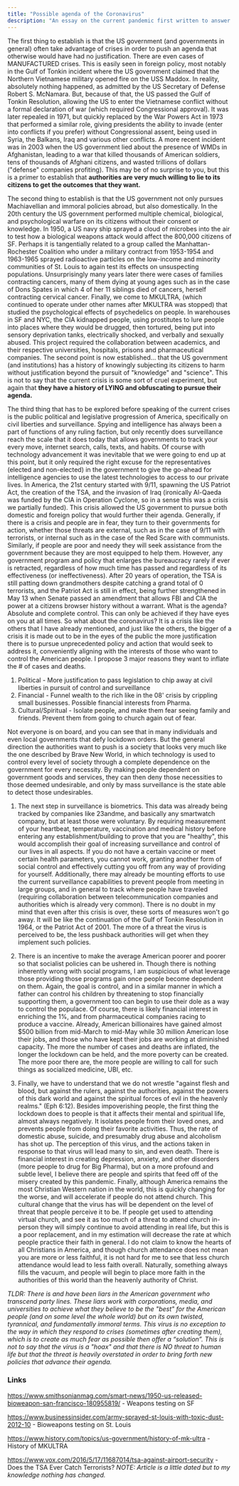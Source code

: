 ```yaml
---
title: "Possible agenda of the Coronavirus"
description: "An essay on the current pandemic first written to answer a question that a dear one of mine had to ask about why there would be incentive to inflate coronavirus case numbers, and to instill fear in the populace. "
---
```


The first thing to establish is that the US government (and governments in general) often take advantage of crises in order to push an agenda that otherwise would have had no justification. There are even cases of MANUFACTURED crises. This is easily seen in foreign policy, most notably in the Gulf of Tonkin incident where the US government claimed that the Northern Vietnamese military opened fire on the USS Maddox. In reality, absolutely nothing happened, as admitted by the US Secretary of Defense Robert S. McNamara. But, because of that, the US passed the Gulf of Tonkin Resolution, allowing the US to enter the Vietnamese conflict without a formal declaration of war (which required Congressional approval). It was later repealed in 1971, but quickly replaced by the War Powers Act in 1973 that performed a similar role, giving presidents the ability to invade (enter into conflicts if you prefer) without Congressional assent, being used in Syria, the Balkans, Iraq and various other conflicts. A more recent incident was in 2003 when the US government lied about the presence of WMDs in Afghanistan, leading to a war that killed thousands of American soldiers, tens of thousands of Afghani citizens, and wasted trillions of dollars ("defense" companies profiting). This may be of no surprise to you, but this is a primer to establish that **authorities are very much willing to lie to its citizens to get the outcomes that they want.**

The second thing to establish is that the US government not only pursues Machiavellian and immoral policies abroad, but also domestically. In the 20th century the US government performed multiple chemical, biological, and psychological warfare on its citizens without their consent or knowledge. In 1950, a US navy ship sprayed a cloud of microbes into the air to test how a biological weapons attack would affect the 800,000 citizens of SF. Perhaps it is tangentially related to a group called the Manhattan-Rochester Coalition who under a military contract from 1953-1954 and 1963-1965 sprayed radioactive particles on the low-income and minority communities of St. Louis to again test its effects on unsuspecting populations. Unsurprisingly many years later there were cases of families contracting cancers, many of them dying at young ages such as in the case of Dons Spates in which 4 of her 11 siblings died of cancers, herself contracting cervical cancer. Finally, we come to MKULTRA, (which continued to operate under other names after MKULTRA was stopped) that studied the psychological effects of psychedelics on people. In warehouses in SF and NYC, the CIA kidnapped people, using prostitutes to lure people into places where they would be drugged, then tortured, being put into sensory deprivation tanks, electrically shocked, and verbally and sexually abused. This project required the collaboration between academics, and their respective universities, hospitals, prisons and pharmaceutical companies. The second point is now established... that the US government (and institutions) has a history of knowingly subjecting its citizens to harm without justification beyond the pursuit of "knowledge" and "science". This is not to say that the current crisis is some sort of cruel experiment, but again that **they have a history of LYING and obfuscating to pursue their agenda.**

The third thing that has to be explored before speaking of the current crises is the public political and legislative progression of America, specifically on civil liberties and surveillance. Spying and intelligence has always been a part of functions of any ruling faction, but only recently does surveillance reach the scale that it does today that allows governments to track your every move, internet search, calls, texts, and habits. Of course with technology advancement it was inevitable that we were going to end up at this point, but it only required the right excuse for the representatives (elected and non-elected) in the government to give the go-ahead for intelligence agencies to use the latest technologies to access to our private lives. In America, the 21st century started with 9/11, spawning the US Patriot Act, the creation of the TSA, and the invasion of Iraq (ironically Al-Qaeda was funded by the CIA in Operation Cyclone, so in a sense this was a crisis we partially funded). This crisis allowed the US government to pursue both domestic and foreign policy that would further their agenda. Generally, if there is a crisis and people are in fear, they turn to their governments for action, whether those threats are external, such as in the case of 9/11 with terrorists, or internal such as in the case of the Red Scare with communists. Similarly, if people are poor and needy they will seek assistance from the government because they are most equipped to help them. However, any government program and policy that enlarges the bureaucracy rarely if ever is retracted, regardless of how much time has passed and regardless of its effectiveness (or ineffectiveness).  After 20 years of operation, the TSA is still patting down grandmothers despite catching a grand total of 0 terrorists, and the Patriot Act is still in effect, being further strengthened in May 13 when Senate passed an amendment that allows FBI and CIA the power at a citizens browser history without a warrant. What is the agenda? Absolute and complete control. This can only be achieved if they have eyes on you at all times.
  So what about the coronavirus? It is a crisis like the others that I have already mentioned, and just like the others, the bigger of a crisis it is made out to be in the eyes of the public the more justification there is to pursue unprecedented policy and action that would seek to address it, conveniently aligning with the interests of those who want to control the American people. I propose 3 major reasons they want to inflate the # of cases and deaths.

1. Political - More justification to pass legislation to chip away at civil liberties in pursuit of control and surveillance
2. Financial - Funnel wealth to the rich like in the 08' crisis by crippling small businesses. Possible financial interests from Pharma.
3. Cultural/Spiritual - Isolate people, and make them fear seeing family and friends. Prevent them from going to church again out of fear.

Not everyone is on board, and you can see that in many individuals and even local governments that defy lockdown orders. But the general direction the authorities want to push is a society that looks very much like the one described by Brave New World, in which technology is used to control every level of society through a complete dependence on the government for every necessity. By making people dependent on government goods and services, they can then deny those necessities to those deemed undesirable, and only by mass surveillance is the state able to detect those undesirables.  

1. The next step in surveillance is biometrics. This data was already being tracked by companies like 23andme, and basically any smartwatch company, but at least those were voluntary. By requiring measurement of your heartbeat, temperature, vaccination and medical history before entering any establishment/building to prove that you are "healthy", this would accomplish their goal of increasing surveillance and control of our lives in all aspects. If you do not have a certain vaccine or meet certain health parameters, you cannot work, granting another form of social control and effectively cutting you off from any way of providing for yourself. Additionally, there may already be mounting efforts to use the current surveillance capabilities to prevent people from meeting in large groups, and in general to track where people have traveled (requiring collaboration between telecommunication companies and authorities which is already very common). There is no doubt in my mind that even after this crisis is over, these sorts of measures won't go away. It will be like the continuation of the Gulf of Tonkin Resolution in 1964, or the Patriot Act of 2001. The more of a threat the virus is perceived to be, the less pushback authorities will get when they implement such policies.

2. There is an incentive to make the average American poorer and poorer so that socialist policies can be ushered in. Though there is nothing inherently wrong with social programs, I am suspicious of what leverage those providing those programs gain once people become dependent on them. Again, the goal is control, and in a similar manner in which a father can control his children by threatening to stop financially supporting them, a government too can begin to use their dole as a way to control the populace. Of course, there is likely financial interest in enriching the 1%, and from pharmaceutical companies racing to produce a vaccine. Already, American billionaires have gained almost $500 billion from mid-March to mid-May while 30 million American lose their jobs, and those who have kept their jobs are working at diminished capacity. The more the number of cases and deaths are inflated, the longer the lockdown can be held, and the more poverty can be created. The more poor there are, the more people are willing to call for such things as socialized medicine, UBI, etc.

3. Finally, we have to understand that we do not wrestle "against flesh and blood, but against the rulers, against the authorities, against the powers of this dark world and against the spiritual forces of evil in the heavenly realms." (Eph 6:12).  Besides impoverishing people, the first thing the lockdown does to people is that it affects their mental and spiritual life, almost always negatively. It isolates people from their loved ones, and prevents people from doing their favorite activities. Thus, the rate of domestic abuse, suicide, and presumably drug abuse and alcoholism has shot up. The perception of this virus, and the actions taken in response to that virus will lead many to sin, and even death. There is financial interest in creating depression, anxiety, and other disorders (more people to drug for Big Pharma), but on a more profound and subtle level, I believe there are people and spirits that feed off of the misery created by this pandemic. Finally, although America remains the most Christian Western nation in the world, this is quickly changing for the worse, and will accelerate if people do not attend church. This cultural change that the virus has will be dependent on the level of threat that people perceive it to be. If people get used to attending virtual church, and see it as too much of a threat to attend church in-person they will simply continue to avoid attending in real life, but this is a poor replacement, and in my estimation will decrease the rate at which people practice their faith in general. I do not claim to know the hearts of all Christians in America, and though church attendance does not mean you are more or less faithful, it is not hard for me to see that less church attendance would lead to less faith overall. Naturally, something always fills the vacuum, and people will begin to place more faith in the authorities of this world than the heavenly authority of Christ.

*TLDR: There is and have been liars in the American government who transcend party lines. These liars work with corporations, media, and universities to achieve what they believe to be the "best" for the American people (and on some level the whole world) but on its own twisted, tyrannical, and fundamentally immoral terms. This virus is no exception to the way in which they respond to crises (sometimes after creating them), which is to create as much fear as possible then offer a “solution”. This is not to say that the virus is a "hoax" and that there is NO threat to human life but that the threat is heavily overstated in order to bring forth new policies that advance their agenda.*


### Links
https://www.smithsonianmag.com/smart-news/1950-us-released-bioweapon-san-francisco-180955819/ - Weapons testing on SF

https://www.businessinsider.com/army-sprayed-st-louis-with-toxic-dust-2012-10 - Bioweapons testing on St. Louis

https://www.history.com/topics/us-government/history-of-mk-ultra - History of MKULTRA

https://www.vox.com/2016/5/17/11687014/tsa-against-airport-security - Does the TSA Ever Catch Terrorists? *NOTE: Article is a little  dated but to my knowledge nothing has changed.*
